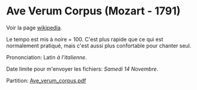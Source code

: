 # Ave Verum Corpus (Mozart - 1791)

Voir la page [wikipedia](https://fr.wikipedia.org/wiki/Ave_verum_corpus_(Mozart)).

Le tempo est mis à noire = 100. C'est plus rapide que ce qui est normalement pratiqué, mais c'est aussi plus confortable pour chanter seul.

Prononciation: Latin *à l'italienne*.

Date limite pour m'envoyer les fichiers: _Samedi 14 Novembre_.

Partition: [Ave_verum_corpus.pdf](ave_verum_corus/Ave_verum_corpus.pdf)
